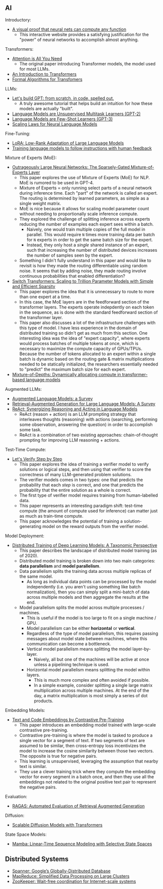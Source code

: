 ## AI

Introductory:

- [A visual proof that neural nets can compute any function](http://neuralnetworksanddeeplearning.com/chap4.html)
  - This interactive website provides a satisfying justification for the "power" of neural networks to accomplish almost anything.

Transformers:

- [Attention is All You Need](https://arxiv.org/abs/1706.03762)
  - The original paper introducing Transformer models, the model used for most LLMs.
- [An Introduction to Transformers](https://arxiv.org/abs/2304.10557)
- [Formal Algorithms for Transfomers](https://arxiv.org/abs/2207.09238)

LLMs:

- [Let's build GPT: from scratch, in code, spelled out.](https://www.youtube.com/watch?v=kCc8FmEb1nY)
  - A truly awesome tutorial that helps build an intuition for how these models are actually "built".
- [Language Models are Unsupervised Multitask Learners (GPT-2)](https://cdn.openai.com/better-language-models/language_models_are_unsupervised_multitask_learners.pdf)
- [Language Models are Few-Shot Learners (GPT-3)](https://arxiv.org/abs/2005.14165)
- [Scaling Laws for Neural Language Models](https://arxiv.org/abs/2001.08361)

Fine-Tuning:

- [LoRA: Low-Rank Adaptation of Large Language Models](https://arxiv.org/abs/2106.09685)
- [Training language models to follow instructions with human feedback](https://arxiv.org/abs/2203.02155)

Mixture of Experts (MoE):

- [Outrageously Large Neural Networks: The Sparsely-Gated Mixture-of-Experts Layer](https://openreview.net/pdf?id=B1ckMDqlg)
  - This paper explores the use of Mixture of Experts (MoE) for NLP. MoE is rumored to be used in GPT-4.
  - Mixture of Experts = only running select parts of a neural network during inference time. Each "part" of the network is called an expert. The routing is determined by learned parameters, as simple as a single weight matrix.
  - MoE is nice because it allows for scaling model parameter count without needing to proportionally scale inference compute.
  - They explored the challenge of splitting inference across experts reducing the number of examples each expert sees within a batch.
    - Naively, one would train multiple copies of the full model in parallel. This would require `N` times more training data per batch for `N` experts in order to get the same batch size for the expert.
    - Instead, they only host a _single_ shared instance of an expert, such that increasing the number of distributed devices increases the number of samples seen by the expert.
  - Something I didn't fully understand in this paper and would like to revisit is how they made the routing differentiable using random noise. It seems that by adding noise, they made routing involve continuous probabilities that enabled differentiation?
- [Switch Transformers: Scaling to Trillion Parameter Models with Simple and Efficient Sparsity](https://arxiv.org/abs/2101.03961)
  - This paper explores the idea that it is unnecessary to route to more than one expert at a time.
  - In this case, the MoE layers are in the feedforward section of the transformer layers. The experts operate indepdently on each token in the sequence, as is done with the standard feedforward section of the transformer layer.
  - This paper also discusses a lot of the infrastructure challenges with this type of model. I have less experience in the domain of distributed training so didn't get as much from this section. One interesting idea was the idea of "expert capacity", where experts would process batches of multiple tokens at once, which is necessary to maximize the compute capacity of GPUs/TPUs. Because the number of tokens allocated to an expert within a single batch is dynamic based on the routing gate & matrix multiplications needed to be statically initialized, the researchers essentially needed to "predict" the maximum batch size for each expert.
- [Mixture-of-Depths: Dynamically allocating compute in transformer-based language models](https://arxiv.org/abs/2404.02258)

Augmented LLMs:

- [Augmented Language Models: a Survey](https://arxiv.org/abs/2302.07842)
- [Retrieval-Augmented Generation for Large Language Models: A Survey](https://arxiv.org/abs/2312.10997)
- [ReAct: Synergizing Reasoning and Acting in Language Models](https://arxiv.org/abs/2210.03629)
  - ReAct (reason + action) is an LLM prompting strategy that interleaves thoughts (reasoning) with actions (searching, performing some observation, answering the question) in order to accomplish some task.
  - ReAct is a combination of two existing approaches: chain-of-thought prompting for improving LLM reasoning + actions.

Test-Time Compute:

- [Let's Verify Step by Step](https://arxiv.org/abs/2305.20050)
  - This paper explores the idea of training a verifier model to verify solutions or logical steps, and then using that verifier to score the correctness of many LLM-generated problem solutions.
  - The verifier models comes in two types: one that predicts the probability that each _step_ is correct, and one that predicts the probability that the entire solution as a whole is correct.
  - The first type of verifier model requires training from human-labelled data.
  - This paper represents an interesting paradigm shift: test-time compute (the amount of compute used for inference) can matter just as much as train-time compute.
  - This paper acknowledges the potential of training a solution-generating model on the reward outputs from the verifier model.

Model Deployment:

- [Distributed Training of Deep Learning Models:
  A Taxonomic Perspective](https://arxiv.org/abs/2007.03970)
  - This paper describes the landscape of distributed model training (as of 2020).
  - Distributed model training is broken down into two main categories: **data parallelism** and **model parallelism**.
  - Data parallelism splits the training data across multiple replicas of the same model.
    - As long as individual data points can be processed by the model independently (i.e. you aren't using something like batch normalization), then you can simply split a mini-batch of data across multiple models and then aggregate the results at the end.
  - Model parallelism splits the model across multiple processes / machines.
    - This is useful if the model is too large to fit on a single machine / GPU.
    - Model parallelism can be either **horizontal** or **vertical**.
    - Regardless of the type of model parallelism, this requires passing messages about model state between machines, where this communication can become a bottleneck.
    - Vertical model parallelism means splitting the model layer-by-layer.
      - Naively, all but one of the machines will be active at once unless a pipelining technique is used.
    - Horizontal model parallelism means splitting the model within layers.
      - This is much more complex and often avoided if possible.
      - In a simple example, consider splitting a single large matrix multiplication across multiple machines. At the end of the day, a matrix multiplication is most simply a series of dot products.

Embedding Models:

- [Text and Code Embeddings by Contrastive Pre-Training](https://arxiv.org/abs/2201.10005)
  - This paper introduces an embedding model trained with large-scale contrastive pre-training.
  - Contrastive pre-training is where the model is tasked to produce a single vector for a segment of text. If two segments of text are assumed to be similar, then cross-entropy loss incentivizes the model to increase the cosine similarity between those two vectors. The opposite is true for negative pairs.
  - This learning is unsupervised, leveraging the assumption that nearby text is similar.
  - They use a clever training trick where they compute the embedding vector for every segment in a batch once, and then they use all the embeddings not related to the original positive text pair to represent the negative pairs.

Evaluation:

- [RAGAS: Automated Evaluation of Retrieval Augmented Generation](https://arxiv.org/abs/2309.15217)

Diffusion:

- [Scalable Diffusion Models with Transformers](https://arxiv.org/abs/2212.09748)

State Space Models:

- [Mamba: Linear-Time Sequence Modeling with Selective State Spaces](https://arxiv.org/abs/2312.00752)

## Distributed Systems

- [Spanner: Google’s Globally-Distributed Database](https://static.googleusercontent.com/media/research.google.com/en//archive/spanner-osdi2012.pdf)
- [MapReduce: Simplified Data Processing on Large Clusters](https://static.googleusercontent.com/media/research.google.com/en//archive/mapreduce-osdi04.pdf)
- [ZooKeeper: Wait-free coordination for Internet-scale systems](https://www.usenix.org/legacy/event/atc10/tech/full_papers/Hunt.pdf)
